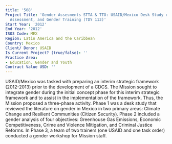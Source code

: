 ```yaml
---
title: '508'
Project Title: 'Gender Assesments STTA & TTO: USAID/Mexico Desk Study on Gender, Gender
  Assessment, and Gender Training (TDY 113)'
Start Year: '2012'
End Year: '2012'
ISO3 Code: MEX
Region: Latin America and the Caribbean
Country: Mexico
Client/ Donor: USAID
Is Current Project? (true/false): ''
Practice Area:
- Education, Gender and Youth
Contract Value USD: ''
---
```


USAID/Mexico was tasked with preparing an interim strategic framework (2012-2013) prior to the development of a CDCS. The Mission sought to integrate gender during the initial concept phase for this interim strategic framework and to assist in the implementation of the framework. Thus, the Mission proposed a three-phase activity. Phase 1 was a desk study that reviewed the literature on gender in Mexico in two primary areas: Climate Change and Resilient Communities (Citizen Security). Phase 2 included a gender analysis of four objectives: Greenhouse Gas Emissions, Economic Competitiveness, Crime and Violence Mitigation, and Criminal Justice Reforms. In Phase 3, a team of two trainers (one USAID and one task order) conducted a gender workshop for Mission staff.